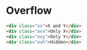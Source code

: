 # Overflow
```html
<div class="ov">X and Y</div>
<div class="ovx">Only X</div>
<div class="ovy">Only Y</div>
<div class="ovh">Hidden</div>
```